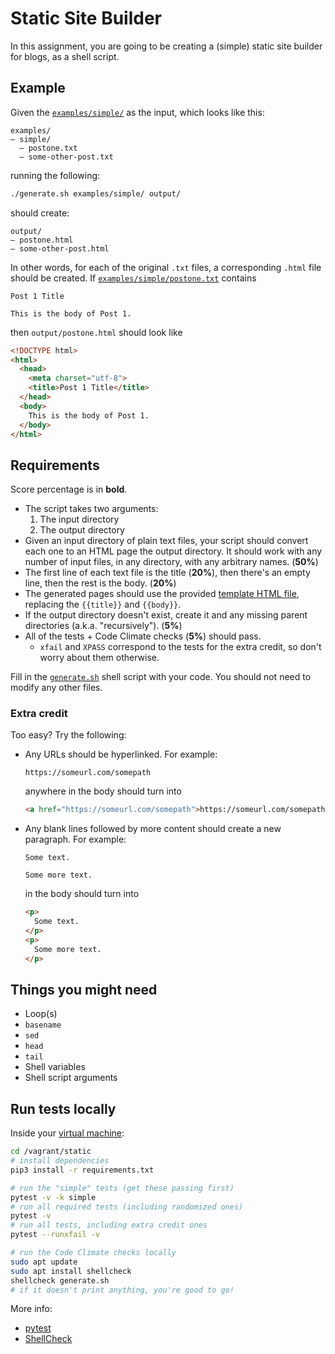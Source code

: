 # Static Site Builder

In this assignment, you are going to be creating a (simple) static site builder for blogs, as a shell script.

## Example

Given the [`examples/simple/`](examples/simple/) as the input, which looks like this:

```
examples/
— simple/
  — postone.txt
  — some-other-post.txt
```

running the following:

```bash
./generate.sh examples/simple/ output/
```

should create:

```
output/
— postone.html
— some-other-post.html
```

In other words, for each of the original `.txt` files, a corresponding `.html` file should be created. If [`examples/simple/postone.txt`](`examples/simple/postone.txt`) contains

```
Post 1 Title

This is the body of Post 1.
```

then `output/postone.html` should look like

```html
<!DOCTYPE html>
<html>
  <head>
    <meta charset="utf-8">
    <title>Post 1 Title</title>
  </head>
  <body>
    This is the body of Post 1.
  </body>
</html>
```

## Requirements

Score percentage is in **bold**.

* The script takes two arguments:
    1. The input directory
    1. The output directory
* Given an input directory of plain text files, your script should convert each one to an HTML page the output directory. It should work with any number of input files, in any directory, with any arbitrary names. (**50%**)
* The first line of each text file is the title (**20%**), then there's an empty line, then the rest is the body. (**20%**)
* The generated pages should use the provided [template HTML file](template.html), replacing the `{{title}}` and `{{body}}`.
* If the output directory doesn't exist, create it and any missing parent directories (a.k.a. "recursively"). (**5%**)
* All of the tests + Code Climate checks (**5%**) should pass.
    * `xfail` and `XPASS` correspond to the tests for the extra credit, so don't worry about them otherwise.

Fill in the [`generate.sh`](generate.sh) shell script with your code. You should not need to modify any other files.

### Extra credit

Too easy? Try the following:

* Any URLs should be hyperlinked. For example:

    ```
    https://someurl.com/somepath
    ```

    anywhere in the body should turn into

    ```html
    <a href="https://someurl.com/somepath">https://someurl.com/somepath</a>
    ```

* Any blank lines followed by more content should create a new paragraph. For example:

    ```
    Some text.

    Some more text.
    ```

    in the body should turn into

    ```html
    <p>
      Some text.
    </p>
    <p>
      Some more text.
    </p>
    ```

## Things you might need

* Loop(s)
* `basename`
* `sed`
* `head`
* `tail`
* Shell variables
* Shell script arguments

## Run tests locally

Inside your [virtual machine](https://github.com/startup-systems/vm):

```bash
cd /vagrant/static
# install dependencies
pip3 install -r requirements.txt

# run the "simple" tests (get these passing first)
pytest -v -k simple
# run all required tests (including randomized ones)
pytest -v
# run all tests, including extra credit ones
pytest --runxfail -v

# run the Code Climate checks locally
sudo apt update
sudo apt install shellcheck
shellcheck generate.sh
# if it doesn't print anything, you're good to go!
```

More info:

* [pytest](http://doc.pytest.org/)
* [ShellCheck](https://www.shellcheck.net/)
